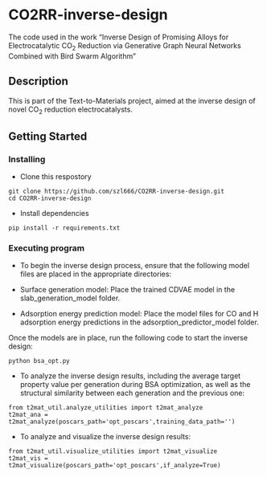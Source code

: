 # CO2RR-inverse-design

The code used in the work “Inverse Design of Promising Alloys for Electrocatalytic CO<sub>2</sub> Reduction via Generative Graph Neural Networks Combined with Bird Swarm Algorithm”

## Description

This is part of the Text-to-Materials project, aimed at the inverse design of novel CO<sub>2</sub> reduction electrocatalysts.

## Getting Started

### Installing

* Clone this respostory
```
git clone https://github.com/szl666/CO2RR-inverse-design.git
cd CO2RR-inverse-design
```
* Install dependencies 
```
pip install -r requirements.txt
```

### Executing program

* To begin the inverse design process, ensure that the following model files are placed in the appropriate directories:

* Surface generation model: Place the trained CDVAE model in the slab_generation_model folder.
* Adsorption energy prediction model: Place the model files for CO and H adsorption energy predictions in the adsorption_predictor_model folder.

Once the models are in place, run the following code to start the inverse design:
```
python bsa_opt.py
```
* To analyze the inverse design results, including the average target property value per generation during BSA optimization, as well as the structural similarity between each generation and the previous one:
```
from t2mat_util.analyze_utilities import t2mat_analyze
t2mat_ana = t2mat_analyze(poscars_path='opt_poscars',training_data_path='')
```

* To analyze and visualize the inverse design results:
```
from t2mat_util.visualize_utilities import t2mat_visualize
t2mat_vis = t2mat_visualize(poscars_path='opt_poscars',if_analyze=True)
```




